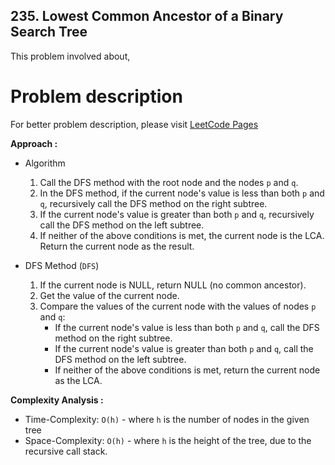 ## 235. Lowest Common Ancestor of a Binary Search Tree

This problem involved about,

# Problem description

For better problem description, please visit [LeetCode Pages](https://leetcode.com/problems/lowest-common-ancestor-of-a-binary-search-tree/description/)

**Approach :**<br/>

-   Algorithm

    1. Call the DFS method with the root node and the nodes `p` and `q`.
    2. In the DFS method, if the current node's value is less than both `p` and `q`, recursively call the DFS method on the right subtree.
    3. If the current node's value is greater than both `p` and `q`, recursively call the DFS method on the left subtree.
    4. If neither of the above conditions is met, the current node is the LCA. Return the current node as the result.

-   DFS Method (`DFS`)

    1. If the current node is NULL, return NULL (no common ancestor).
    2. Get the value of the current node.
    3. Compare the values of the current node with the values of nodes `p` and `q`:
        - If the current node's value is less than both `p` and `q`, call the DFS method on the right subtree.
        - If the current node's value is greater than both `p` and `q`, call the DFS method on the left subtree.
        - If neither of the above conditions is met, return the current node as the LCA.

**Complexity Analysis :**<br/>

-   Time-Complexity: `O(h)` - where `h` is the number of nodes in the given tree
-   Space-Complexity: `O(h)` - where `h` is the height of the tree, due to the recursive call stack.
